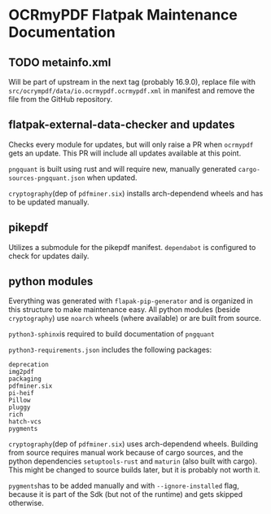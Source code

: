 # OCRmyPDF Flatpak Maintenance Documentation

## TODO metainfo.xml

Will be part of upstream in the next tag (probably 16.9.0), replace file with `src/ocrympdf/data/io.ocrmypdf.ocrmypdf.xml` in manifest and remove the file from the GitHub repository.

## flatpak-external-data-checker and updates

Checks every module for updates, but will only raise a PR when `ocrmypdf` gets an update. This PR will include all updates available at this point.

`pngquant` is built using rust and will require new, manually generated `cargo-sources-pngquant.json` when updated.

`cryptography`(dep of `pdfminer.six`) installs arch-dependend wheels and has to be updated manually.

## pikepdf

Utilizes a submodule for the pikepdf manifest. `dependabot` is configured to check for updates daily.

## python modules

Everything was generated with `flapak-pip-generator` and is organized in this structure to make maintenance easy. All python modules (beside `cryptography`) use `noarch` wheels (where available) or are built from source.

`python3-sphinx`is required to build documentation of `pngquant`

`python3-requirements.json` includes the following packages:

```
deprecation
img2pdf
packaging
pdfminer.six
pi-heif
Pillow
pluggy
rich
hatch-vcs
pygments
```

`cryptography`(dep of `pdfminer.six`) uses arch-dependend wheels. Building from source requires manual work because of cargo sources, and the python dependencies `setuptools-rust` and `maturin` (also built with cargo). This might be changed to source builds later, but it is probably not worth it.

`pygments`has to be added manually and with `--ignore-installed` flag, because it is part of the Sdk (but not of the runtime) and gets skipped otherwise.
